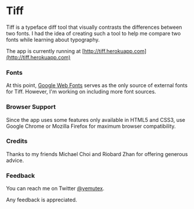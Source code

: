 # Tiff

Tiff is a typeface diff tool that visually contrasts the differences between two 
fonts. I had the idea of creating such a tool to help me compare two fonts while
learning about typography.

The app is currently running at [http://tiff.herokuapp.com](http://tiff.herokuapp.com)

### Fonts

At this point, [Google Web Fonts](http://www.google.com/fonts) serves as the only
source of external fonts for Tiff. However, I'm working on including more font
sources.

### Browser Support

Since the app uses some features only available in HTML5 and CSS3, use Google Chrome 
or Mozilla Firefox for maximum browser compatibility.

### Credits
Thanks to my friends Michael Choi and Riobard Zhan for offering generous advice.

### Feedback

You can reach me on Twitter [@yemutex](https://twitter.com/yemutex).

Any feedback is appreciated.
